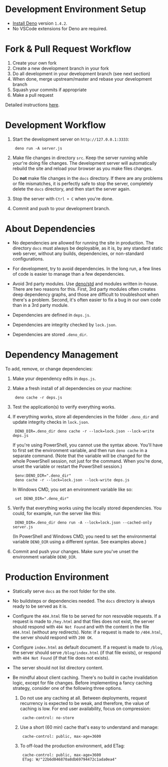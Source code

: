 # Development Environment Setup

- [Install Deno](https://github.com/denoland/deno_install) version ```1.4.2```.
- No VSCode extensions for Deno are required.


# Fork & Pull Request Workflow

1. Create your own fork
2. Create a new development branch in your fork
3. Do all development in your development branch (see next section)
4. When done, merge upstream/master and rebase your development branch
5. Squash your commits if appropriate
6. Make a pull request

Detailed instructions [here](https://gist.github.com/Chaser324/ce0505fbed06b947d962).


# Development Workflow

1. Start the development server on ```http://127.0.0.1:3333```:

        deno run -A server.js

2. Make file changes in directory ```src```. Keep the server running while your're doing file changes. The development server will automatically rebuild the site and reload your browser as you make files changes.

    Do **not** make file changes in the ```docs``` directory. If there are any problems or file mismatches, it is perfectly safe to  stop the server, completely delete the ```docs``` directory, and then start the server again.

3. Stop the server with ```Ctrl + C``` when you're done.

4. Commit and push to your development branch.


# About Dependencies

- No dependencies are allowed for running the site in production. The directory ```docs``` must always be deployable, as it is, by any standard static web server, without any builds, dependencies, or non-standard configurations.

- For development, try to avoid dependencies. In the long run, a few lines of code is easier to manage than a few dependencies.

- Avoid 3rd party modules. Use [deno/std](https://deno.land/std) and modules written in-house. There are two reasons for this. First, 3rd party modules often creates deep dependency graphs, and those are difficult to troubleshoot when there's a problem. Second, it's often easier to fix a bug in our own code than in a 3rd party module.

- Dependencies are defined in ```deps.js```.

- Dependencies are integrity checked by ```lock.json```.

- Dependencies are stored ```.deno_dir```.


# Dependency Management

To add, remove, or change dependencies:

1. Make your dependency edits in ```deps.js```.

2. Make a fresh install of all dependencies on your machine:

        deno cache -r deps.js

3. Test the application(s) to verify everything works.

4. If everything works, store all dependencies in the folder ```.deno_dir``` and update integrity checks in ```lock.json```.

        DENO_DIR=.deno_dir deno cache -r --lock=lock.json --lock-write deps.js

    If you're using PowerShell, you cannot use the syntax above. You'll have to first set the environment variable, and then run ```deno cache``` in a separate command. (Note that the variable will be changed for the whole PowerShell session, not just for the command. When you're done, unset the variable or restart the PowerShell session.)

        $env:DENO_DIR=".deno_dir"
        deno cache -r --lock=lock.json --lock-write deps.js

    In Windows CMD, you set an environment variable like so:

        set DENO_DIR=".deno_dir"

5. Verify that everything works using the locally stored dependencies. You could, for example, run the server like this:

        DENO_DIR=.deno_dir deno run -A --lock=lock.json --cached-only server.js

    (In PowerShell and Windows CMD, you need to set the environmental variable ```DENO_DIR``` using a different syntax. See examples above.)

6. Commit and push your changes. Make sure you've unset the environment variable ```DENO_DIR```. 


# Production Environment

- Statically serve ```docs``` as the root folder for the site.

- No buildsteps or dependencies needed. The ```docs``` directory is always ready to be served as it is.

- Configure the ```404.html``` file to be served for non resovable requests. If a request is made to ```/hey.html``` and that files does not exist, the server should respond with ```404 Not Found``` and with the content in the file ```404.html``` (without any redirects). Note: if a request is made to ```/404.html```, the server should respond with ```200 OK```.

- Configure ```index.html``` as default document. If a request is made to ```/blog```, the server should serve ```/blog/index.html``` (if that file exists), or respond with ```404 Not Found``` (if that file does not exists).

- The server should not list directory content.

- Be mindful about client caching. There's no build in cache invalidation logic, except for file changes. Before implementing a fancy caching strategy, consider one of the following three options.

    1. Do not use any caching at all. Between deployments, request recurrency is expected to be weak, and therefore, the value of caching is low. For end user availability, focus on compression:

            cache-control: no-store

    2. Use a short (60 min) cache that's easy to understand and manage:

            cache-control: public, max-age=3600

    3. To off-load the production environment, add ETag:

            cache-control: public, max-age=3600
            ETag: W/"22b6d046870a8db69794472c1ada0ea4"

